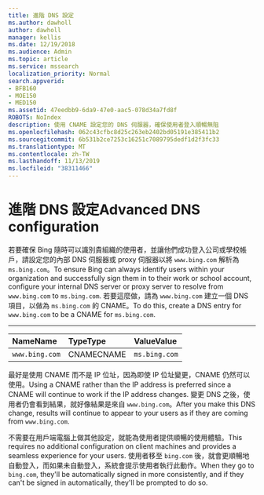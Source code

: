 ```yaml
---
title: 進階 DNS 設定
ms.author: dawholl
author: dawholl
manager: kellis
ms.date: 12/19/2018
ms.audience: Admin
ms.topic: article
ms.service: mssearch
localization_priority: Normal
search.appverid:
- BFB160
- MOE150
- MED150
ms.assetid: 47eedbb9-6da9-47e0-aac5-078d34a7fd8f
ROBOTS: NoIndex
description: 使用 CNAME 設定您的 DNS 伺服器，確保使用者登入順暢無阻
ms.openlocfilehash: 062c43cfbc8d25c263eb2402bd05191e385411b2
ms.sourcegitcommit: 6b531b2ce7253c16251c7089795dedf1d2f3fc33
ms.translationtype: MT
ms.contentlocale: zh-TW
ms.lasthandoff: 11/13/2019
ms.locfileid: "38311466"
---
```

# <a name="advanced-dns-configuration"></a><span data-ttu-id="cfbd2-103">進階 DNS 設定</span><span class="sxs-lookup"><span data-stu-id="cfbd2-103">Advanced DNS configuration</span></span>

<span data-ttu-id="cfbd2-104">若要確保 Bing 隨時可以識別貴組織的使用者，並讓他們成功登入公司或學校帳戶，請設定您的內部 DNS 伺服器或 proxy 伺服器以將 `www.bing.com` 解析為 `ms.bing.com`。</span><span class="sxs-lookup"><span data-stu-id="cfbd2-104">To ensure Bing can always identify users within your organization and successfully sign them in to their work or school account, configure your internal DNS server or proxy server to resolve from `www.bing.com` to `ms.bing.com`.</span></span> <span data-ttu-id="cfbd2-105">若要這麼做，請為 `www.bing.com` 建立一個 DNS 項目，以做為 `ms.bing.com` 的 CNAME。</span><span class="sxs-lookup"><span data-stu-id="cfbd2-105">To do this, create a DNS entry for `www.bing.com` to be a CNAME for `ms.bing.com`.</span></span>
  
****

|<span data-ttu-id="cfbd2-106">**Name**</span><span class="sxs-lookup"><span data-stu-id="cfbd2-106">**Name**</span></span>|<span data-ttu-id="cfbd2-107">**Type**</span><span class="sxs-lookup"><span data-stu-id="cfbd2-107">**Type**</span></span>|<span data-ttu-id="cfbd2-108">**Value**</span><span class="sxs-lookup"><span data-stu-id="cfbd2-108">**Value**</span></span>|
|:-----|:-----|:-----|
|`www.bing.com`  <br/> |<span data-ttu-id="cfbd2-109">CNAME</span><span class="sxs-lookup"><span data-stu-id="cfbd2-109">CNAME</span></span>  <br/> |`ms.bing.com`  <br/> |
   
<span data-ttu-id="cfbd2-110">最好是使用 CNAME 而不是 IP 位址，因為即使 IP 位址變更，CNAME 仍然可以使用。</span><span class="sxs-lookup"><span data-stu-id="cfbd2-110">Using a CNAME rather than the IP address is preferred since a CNAME will continue to work if the IP address changes.</span></span> <span data-ttu-id="cfbd2-111">變更 DNS 之後，使用者仍會看到結果，就好像結果是來自 `www.bing.com`。</span><span class="sxs-lookup"><span data-stu-id="cfbd2-111">After you make this DNS change, results will continue to appear to your users as if they are coming from `www.bing.com`.</span></span> 
  
<span data-ttu-id="cfbd2-112">不需要在用戶端電腦上做其他設定，就能為使用者提供順暢的使用體驗。</span><span class="sxs-lookup"><span data-stu-id="cfbd2-112">This requires no additional configuration on client machines and provides a seamless experience for your users.</span></span> <span data-ttu-id="cfbd2-113">使用者移至 `bing.com` 後，就會更順暢地自動登入，而如果未自動登入，系統會提示使用者執行此動作。</span><span class="sxs-lookup"><span data-stu-id="cfbd2-113">When they go to `bing.com`, they'll be automatically signed in more consistently, and if they can't be signed in automatically, they'll be prompted to do so.</span></span>
